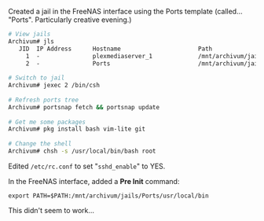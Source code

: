 Created a jail in the FreeNAS interface using the Ports template
(called... "Ports". Particularly creative evening.)

```bash
# View jails  
Archivum# jls  
   JID  IP Address      Hostname                      Path  
     1  -               plexmediaserver_1             /mnt/archivum/jails/plexmediaserver_1  
     2  -               Ports                         /mnt/archivum/jails/Ports  
  
# Switch to jail  
Archivum# jexec 2 /bin/csh  
  
# Refresh ports tree  
Archivum# portsnap fetch && portsnap update  
  
# Get me some packages  
Archivum# pkg install bash vim-lite git  
  
# Change the shell  
Archivum# chsh -s /usr/local/bin/bash root
```

Edited `/etc/rc.conf` to set "`sshd_enable`" to YES.

In the FreeNAS interface, added a **Pre Init** command:

    export PATH=$PATH:/mnt/archivum/jails/Ports/usr/local/bin

This didn't seem to work...
